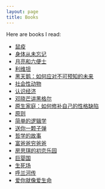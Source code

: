 ```yaml
---
layout: page
title: Books
---
```


Here are books I read:

<ul>
    <li>
        <a href="https://memo.bookfere.com/community/user/3218394/books/ffceaad951" target="_blank">鼠疫</a>
    </li>
    <li>
        <a href="https://memo.bookfere.com/community/user/3218394/books/0ef8e3e2cd" target="_blank">身体从未忘记</a>
    </li>
    <li>
        <a href="https://memo.bookfere.com/community/user/3218394/books/d101ef0626" target="_blank">月亮和六便士</a>
    </li>
    <li>
        <a href="https://memo.bookfere.com/community/user/3218394/books/51c4c1df9f" target="_blank">利维坦</a>
    </li>
    <li>
        <a href="https://memo.bookfere.com/community/user/3218394/books/f854a51d20" target="_blank">黑天鹅：如何应对不可预知的未来</a>
    </li>
    <li>
        <a href="https://memo.bookfere.com/community/user/3218394/books/032741492e" target="_blank">社会性动物</a>
    </li>
    <li>
        <a href="https://memo.bookfere.com/community/user/3218394/books/fa15428b92" target="_blank">认识经济</a>
    </li>
    <li>
        <a href="https://memo.bookfere.com/community/user/3218394/books/afab85b950" target="_blank">邓晓芒讲黑格尔</a>
    </li>
        <li>
        <a href="https://memo.bookfere.com/community/user/3218394/books/837cf7db8d" target="_blank">原生家庭：如何修补自己的性格缺陷</a>
    </li>
    <li>
        <a href="https://memo.bookfere.com/community/user/3218394/books/cbedb928cd" target="_blank">原则</a>
    </li>
    <li>
        <a href="https://memo.bookfere.com/community/user/3218394/books/2c59bc772e" target="_blank">简单的逻辑学</a>
    </li>
    <li>
        <a href="https://memo.bookfere.com/community/user/3218394/books/c6194bed00" target="_blank">送你一颗子弹</a>
    </li>
    <li>
        <a href="https://memo.bookfere.com/community/user/3218394/books/c8da6d7d33" target="_blank">哲学的故事</a>
    </li>
    <li>
        <a href="https://memo.bookfere.com/community/user/3218394/books/7a7cb9d736" target="_blank">富爸爸穷爸爸</a>
    </li>
    <li>
        <a href="https://memo.bookfere.com/community/user/3218394/books/4c48091fa3" target="_blank">房思琪的初恋乐园</a>
    </li>
    <li>
        <a href="https://memo.bookfere.com/community/user/3218394/books/5827833ed9" target="_blank">巨婴国</a>
    </li>
    <li>
        <a href="https://memo.bookfere.com/community/user/3218394/books/262a5acfb0" target="_blank">生死场</a>
    </li>
    <li>
        <a href="https://memo.bookfere.com/community/user/3218394/books/693eb8a289" target="_blank">呼兰河传</a>
    </li>
    <li>
        <a href="https://memo.bookfere.com/community/user/3218394/books/8a792955a2" target="_blank">爱你就像爱生命</a>
    </li>
</ul>

